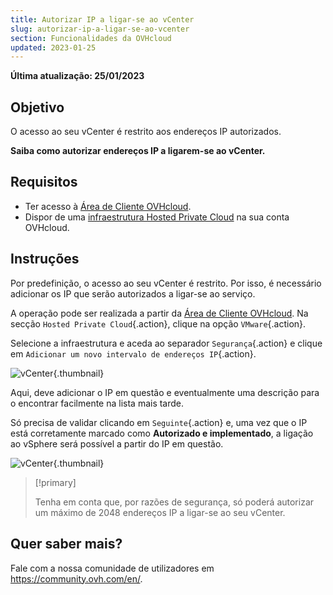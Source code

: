 ```yaml
---
title: Autorizar IP a ligar-se ao vCenter
slug: autorizar-ip-a-ligar-se-ao-vcenter
section: Funcionalidades da OVHcloud
updated: 2023-01-25
---
```


**Última atualização: 25/01/2023**

## Objetivo

O acesso ao seu vCenter é restrito aos endereços IP autorizados.

**Saiba como autorizar endereços IP a ligarem-se ao vCenter.**

## Requisitos

* Ter acesso à [Área de Cliente OVHcloud](https://www.ovh.com/auth/?action=gotomanager&from=https://www.ovh.pt/&ovhSubsidiary=pt).
* Dispor de uma [infraestrutura Hosted Private Cloud](https://www.ovhcloud.com/pt/enterprise/products/hosted-private-cloud/) na sua conta OVHcloud.

## Instruções

Por predefinição, o acesso ao seu vCenter é restrito. Por isso, é necessário adicionar os IP que serão autorizados a ligar-se ao serviço.

A operação pode ser realizada a partir da [Área de Cliente OVHcloud](https://www.ovh.com/auth/?action=gotomanager&from=https://www.ovh.pt/&ovhSubsidiary=pt). Na secção `Hosted Private Cloud`{.action}, clique na opção `VMware`{.action}. 

Selecione a infraestrutura e aceda ao separador `Segurança`{.action} e clique em `Adicionar um novo intervalo de endereços IP`{.action}.

![vCenter](images/restrictIP.JPG){.thumbnail}

Aqui, deve adicionar o IP em questão e eventualmente uma descrição para o encontrar facilmente na lista mais tarde.

Só precisa de validar clicando em `Seguinte`{.action} e, uma vez que o IP está corretamente marcado como **Autorizado e implementado**, a ligação ao vSphere será possível a partir do IP em questão.

![vCenter](images/restrictIP2.JPG){.thumbnail}

> [!primary]
>
> Tenha em conta que, por razões de segurança, só poderá autorizar um máximo de 2048 endereços IP a ligar-se ao seu vCenter.
>

## Quer saber mais?

Fale com a nossa comunidade de utilizadores em <https://community.ovh.com/en/>.
